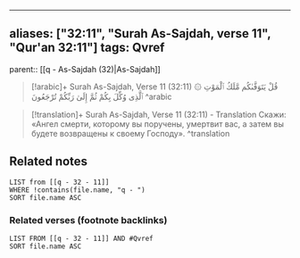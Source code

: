 
---
aliases: ["32:11", "Surah As-Sajdah, verse 11", "Qur'an 32:11"]
tags: Qvref
---

parent:: [[q - As-Sajdah (32)|As-Sajdah]]

> [!arabic]+ Surah As-Sajdah, Verse 11 (32:11)
> <span class="quran-arabic">۞ قُلْ يَتَوَفَّىٰكُم مَّلَكُ ٱلْمَوْتِ ٱلَّذِى وُكِّلَ بِكُمْ ثُمَّ إِلَىٰ رَبِّكُمْ تُرْجَعُونَ</span>
^arabic

> [!translation]+ Surah As-Sajdah, Verse 11 (32:11) - Translation
> Скажи: «Ангел смерти, которому вы поручены, умертвит вас, а затем вы будете возвращены к своему Господу».
^translation



## Related notes
```dataview
LIST from [[q - 32 - 11]]
WHERE !contains(file.name, "q - ")
SORT file.name ASC
```

### Related verses (footnote backlinks)
```dataview
LIST FROM [[q - 32 - 11]] AND #Qvref
SORT file.name ASC
```

